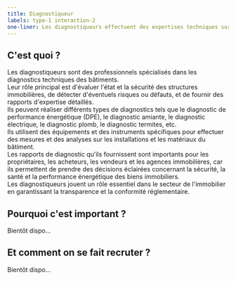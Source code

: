 ```yaml
---
title: Diagnostiqueur 
labels: type-1 interaction-2
one-liner: Les diagnostiqueurs effectuent des expertises techniques sur les bâtiments pour évaluer leur état, détecter d'éventuels risques et fournir des informations essentielles aux propriétaires et aux acheteurs. 
---
```


## C'est quoi ?

Les diagnostiqueurs sont des professionnels spécialisés dans les diagnostics techniques des bâtiments.  
Leur rôle principal est d'évaluer l'état et la sécurité des structures immobilières, de détecter d'éventuels risques ou défauts, et de fournir des rapports d'expertise détaillés.  
Ils peuvent réaliser différents types de diagnostics tels que le diagnostic de performance énergétique (DPE), le diagnostic amiante, le diagnostic électrique, le diagnostic plomb, le diagnostic termites, etc.  
Ils utilisent des équipements et des instruments spécifiques pour effectuer des mesures et des analyses sur les installations et les matériaux du bâtiment.  
Les rapports de diagnostic qu'ils fournissent sont importants pour les propriétaires, les acheteurs, les vendeurs et les agences immobilières, car ils permettent de prendre des décisions éclairées concernant la sécurité, la santé et la performance énergétique des biens immobiliers.  
Les diagnostiqueurs jouent un rôle essentiel dans le secteur de l'immobilier en garantissant la transparence et la conformité réglementaire.  

## Pourquoi c'est important ?

Bientôt dispo...

## Et comment on se fait recruter ?

Bientôt dispo...